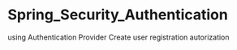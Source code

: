 # Spring_Security_Authentication
using Authentication Provider Create user registration autorization
